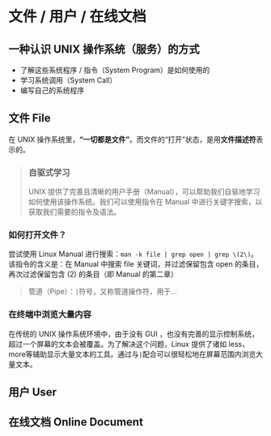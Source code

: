 # 文件 / 用户 / 在线文档

## 一种认识 UNIX 操作系统（服务）的方式

* 了解这些系统程序 / 指令（System Program）是如何使用的
* 学习系统调用（System Call）
* 编写自己的系统程序

## 文件 File

在 UNIX 操作系统里，**“一切都是文件”**。而文件的“打开”状态，是用**文件描述符**表示的。

> ### 自驱式学习
>
> UNIX 提供了完善且清晰的用户手册（Manual），可以帮助我们自驱地学习如何使用该操作系统。我们可以使用指令在 Manual 中进行关键字搜索，以获取我们需要的指令及语法。

### 如何打开文件？

尝试使用 Linux Manual 进行搜索：`man -k file | grep open | grep \(2\)`。该指令的含义是：在 Manual 中搜索 file 关键词，并过滤保留包含 open 的条目，再次过滤保留包含 \(2\) 的条目（即 Manual 的第二章）

> 管道（Pipe）：`|`符号，又称管道操作符，用于...

### 在终端中浏览大量内容

在传统的 UNIX 操作系统环境中，由于没有 GUI ，也没有完善的显示控制系统，超过一个屏幕的文本会被覆盖。为了解决这个问题，Linux 提供了诸如 less，more等辅助显示大量文本的工具。通过与`|`配合可以很轻松地在屏幕范围内浏览大量文本。

## 用户 User

## 在线文档 Online Document



